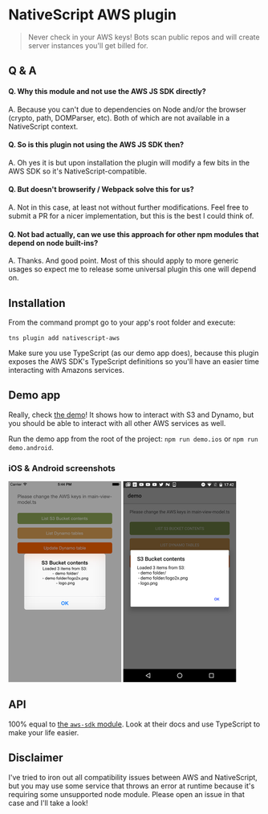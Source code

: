 # NativeScript AWS plugin

> Never check in your AWS keys! Bots scan public repos and will create server instances you'll get billed for.

## Q & A
#### Q. Why this module and not use the AWS JS SDK directly?
A. Because you can't due to dependencies on Node and/or the browser (crypto, path, DOMParser, etc). Both of which are not available in a NativeScript context. 

#### Q. So is this plugin not using the AWS JS SDK then?
A. Oh yes it is but upon installation the plugin will modify a few bits in the AWS SDK so it's NativeScript-compatible.

#### Q. But doesn't browserify / Webpack solve this for us?
A. Not in this case, at least not without further modifications. Feel free to submit a PR for a nicer implementation, but this is the best I could think of.

#### Q. Not bad actually, can we use this approach for other npm modules that depend on node built-ins?
A. Thanks. And good point. Most of this should apply to more generic usages so expect me to release some universal plugin this one will depend on.


## Installation
From the command prompt go to your app's root folder and execute:

```
tns plugin add nativescript-aws
```

Make sure you use TypeScript (as our demo app does), because this plugin exposes the AWS SDK's
TypeScript definitions so you'll have an easier time interacting with Amazons services.

## Demo app
Really, check [the demo](demo)! It shows how to interact with S3 and Dynamo,
but you should be able to interact with all other AWS services as well.

Run the demo app from the root of the project: `npm run demo.ios` or `npm run demo.android`.

### iOS & Android screenshots
<img src="https://raw.githubusercontent.com/EddyVerbruggen/nativescript-aws/master/screenshots/ios-s3-list.png" width="225px" height="400px"/>
<img src="https://raw.githubusercontent.com/EddyVerbruggen/nativescript-aws/master/screenshots/android-s3-list.png" width="225px" height="400px"/>

## API
100% equal to [the `aws-sdk` module](https://www.npmjs.com/package/aws-sdk). Look at their docs and use TypeScript to make your life easier.

## Disclaimer
I've tried to iron out all compatibility issues between AWS and NativeScript,
but you may use some service that throws an error at runtime because it's requiring some
unsupported node module. Please open an issue in that case and I'll take a look!